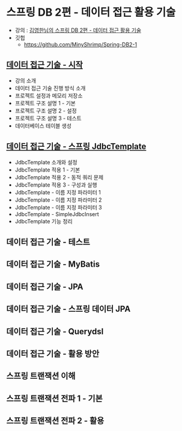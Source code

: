 # 스프링 DB 2편 - 데이터 접근 활용 기술

* 강의 : [김영한님의 스프링 DB 2편 - 데이터 접근 활용 기술](https://www.inflearn.com/course/%EC%8A%A4%ED%94%84%EB%A7%81-db-2/dashboard)
* 깃헙
    * https://github.com/MinyShrimp/Spring-DB2-1

## [데이터 접근 기술 - 시작](강의/0강)

* 강의 소개
* 데이터 접근 기술 진행 방식 소개
* 프로젝트 설정과 메모리 저장소
* 프로젝트 구조 설명 1 - 기본
* 프로젝트 구조 설명 2 - 설정
* 프로젝트 구조 설명 3 - 테스트
* 데이터베이스 테이블 생성

## [데이터 접근 기술 - 스프링 JdbcTemplate](강의/1강)

* JdbcTemplate 소개와 설정
* JdbcTemplate 적용 1 - 기본
* JdbcTemplate 적용 2 - 동적 쿼리 문제
* JdbcTemplate 적용 3 - 구성과 실행
* JdbcTemplate - 이름 지정 파라미터 1
* JdbcTemplate - 이름 지정 파라미터 2
* JdbcTemplate - 이름 지정 파라미터 3
* JdbcTemplate - SimpleJdbcInsert
* JdbcTemplate 기능 정리

## 데이터 접근 기술 - 테스트

## 데이터 접근 기술 - MyBatis

## 데이터 접근 기술 - JPA

## 데이터 접근 기술 - 스프링 데이터 JPA

## 데이터 접근 기술 - Querydsl

## 데이터 접근 기술 - 활용 방안

## 스프링 트랜잭션 이해

## 스프링 트랜잭션 전파 1 - 기본

## 스프링 트랜잭션 전파 2 - 활용